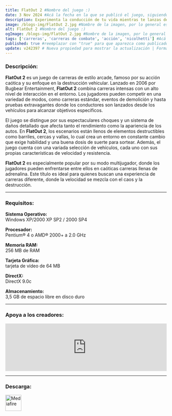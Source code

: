 ```yaml
---
title: FlatOut 2 #Nombre del juego :)
date: 3 Nov 2024 #Acá la fecha en la que se publicó el juego, siguiendo este formato: Dia "30", Mes "Oct", Año "2024" = como debe quedar: 30 Oct 2024
description: Experimenta la conducción de tu vida mientras te lanzas dentro y fuera de la pista haciendo que las vallas se rompan, las paredes de neumáticos exploten, los tanques de agua y los barriles vuelen por la pista hacia otros autos. #Acá una mini descripción del juego
image: /blogs-img/FlatOut 2.jpg #Nombre de la imagen, por lo general es exactamente el mismo nombre que el juego excluyendo lo ":" (Dos puntos)
alt: FlatOut 2 #Nombre del juego :)
ogImage: /blogs-img/FlatOut 2.jpg #Nombre de la imagen, por lo general es exactamente el mismo nombre que el juego excluyendo lo ":" (Dos puntos)
tags: ['carreras', 'carreras de combate', 'acción', 'nicolhetti'] #Acá la categoría o categorías del juego, si es más de una se coloca en este formato: ['categoría1', 'categoría2']
published: true #reemplazar con "true" para que aparezca como publicado
update: v242397 # Nueva propiedad para mostrar la actualización | Formato: v1.0.0
---
```


<!--En VSCode seleccionando una palabra, por ejemplo: "FlatOut 2" y apretando Ctrl+F2 se seleccionan todas las palabras iguales-->

### Descripción:
**FlatOut 2** es un juego de carreras de estilo arcade, famoso por su acción caótica y su enfoque en la destrucción vehicular. Lanzado en 2006 por Bugbear Entertainment, **FlatOut 2** combina carreras intensas con un alto nivel de interacción en el entorno. Los jugadores pueden competir en una variedad de modos, como carreras estándar, eventos de demolición y hasta pruebas extravagantes donde los conductores son lanzados desde los vehículos para alcanzar objetivos específicos.

El juego se distingue por sus espectaculares choques y un sistema de daños detallado que afecta tanto el rendimiento como la apariencia de los autos. En **FlatOut 2**, los escenarios están llenos de elementos destructibles como barriles, cercas y vallas, lo cual crea un entorno en constante cambio que exige habilidad y una buena dosis de suerte para sortear. Además, el juego cuenta con una variada selección de vehículos, cada uno con sus propias características de velocidad y resistencia.

**FlatOut 2** es especialmente popular por su modo multijugador, donde los jugadores pueden enfrentarse entre ellos en caóticas carreras llenas de adrenalina. Este título es ideal para quienes buscan una experiencia de carreras diferente, donde la velocidad se mezcla con el caos y la destrucción.

<!--Prompt para Chat-GPT: Hazme una descripción para el juego "FlatOut 2" y cada que menciones "FlatOut 2" ponlo en negrita -->

---

### Requisitos:
**Sistema Operativo:**  
Windows XP/2000 XP SP2 / 2000 SP4

**Procesador:**  
Pentium® 4 o AMD® 2000+ a 2.0 GHz

**Memoria RAM:**  
256 MB de RAM

**Tarjeta Gráfica:**  
tarjeta de vídeo de 64 MB

**DirectX:**  
DirectX 9.0c

**Almacenamiento:**  
3,5 GB de espacio libre en disco duro

<!--Si falta o sobra un requisito se quita o se agrega manteniendo el mismo formato-->

---

### Apoya a los creadores:
<iframe src="https://store.steampowered.com/widget/2990/" frameborder="0" style="background-color: transparent; width: 100% !important; aspect-ratio: 646 / 190;"></iframe>

<!--Reemplazar los numeros (AppID) del juego (en este caso 2668510) por el numero (AppID) correspondiente con el juego a publicar-->
<!--El AppID se encuentra en la URL del Juego en Steam-->

---

### Descarga:

[<img src="https://gist.github.com/cxmeel/0dbc95191f239b631c3874f4ccf114e2/raw/download.svg" alt="Mediafire" height="50" />](https://www.mediafire.com/file/eenc6l003ilcrqw/FlatOut2.zip/file)

<!-- # se debe reemplazar por el link de descarga-->

<!--NOMBRE-DEL-SERVICIO se debe reemplazar por el servicio donde está subido el juego-->